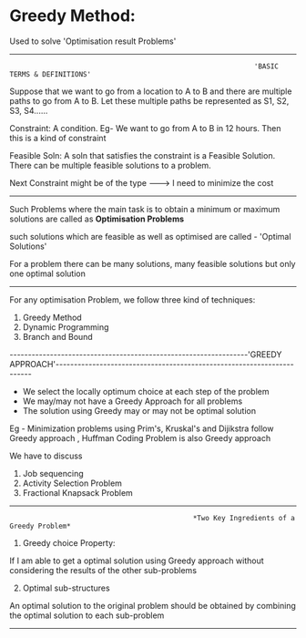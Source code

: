 # Greedy Method:

Used to solve 'Optimisation result Problems'

---------------------------------------------------------------------------------------------------------------------------------------------------------
                                                                'BASIC TERMS & DEFINITIONS'
                                                                


Suppose that we want to go from a location to A to B and there are multiple paths to go from A to B. Let these multiple paths be represented as S1, S2, S3, S4......


Constraint: A condition. Eg- We want to go from A to B in 12 hours. Then this is a kind of constraint

Feasible Soln: A soln that satisfies the constraint is a Feasible Solution. There can be multiple feasible solutions to a problem.

Next Constraint might be of the type ---> I need to minimize the cost

---------------------------------------------------------------------------------------------------------------------------------------------------------

Such Problems where the main task is to obtain a minimum or maximum solutions are called as <b> Optimisation Problems </b>

such solutions which are feasible as well as optimised are called - 'Optimal Solutions'

For a problem there can be many solutions, many feasible solutions but only one optimal solution

---------------------------------------------------------------------------------------------------------------------------------------------------------

For any optimisation  Problem, we follow three kind of techniques:

1. Greedy Method
2. Dynamic Programming
3. Branch and Bound






-----------------------------------------------------------------'GREEDY APPROACH'-----------------------------------------------------------------------

* We select the locally optimum choice at each step of the problem
* We may/may not have a Greedy Approach for all problems
* The solution using Greedy may or may not be optimal solution
 
 Eg - Minimization problems using Prim's, Kruskal's and Dijikstra follow Greedy approach , Huffman Coding Problem is also Greedy approach
 
 We have to discuss
 
 1. Job sequencing
 2. Activity Selection Problem
 3. Fractional Knapsack Problem

--------------------------------------------------------------------------------------------------------------------------------------------------------

                                                 *Two Key Ingredients of a Greedy Problem*


1) Greedy choice Property:

 If I am able to get a optimal solution using Greedy approach without considering the results of the other sub-problems
 
2) Optimal sub-structures

An optimal solution to the original problem should be obtained by combining the optimal solution to each sub-problem

-------------------------------------------------------------------------------------------------------------------------------------------------------



 
                            
